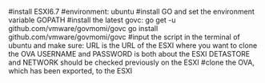 #install ESXI6.7
#environment: ubuntu
#install GO and set the environment variable GOPATH
#install the latest govc:
	go get -u github.com/vmware/govmomi/govc
	go install github.com/vmware/govmomi/govc
#input the script in the terminal of ubuntu and make sure:
	  URL is the URL of the ESXI where you want to clone the OVA
	  USERNAME and PASSWORD is both about the ESXI
	  DETASTORE and NETWORK should be checked previously on the ESXI
#clone the OVA, which has been exported, to the ESXI
